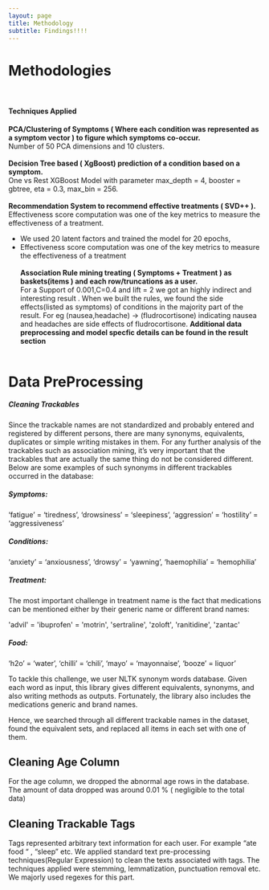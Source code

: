 ```yaml
---
layout: page
title: Methodology
subtitle: Findings!!!!
---
```


# Methodologies
<br/>

#### Techniques Applied

**PCA/Clustering of Symptoms ( Where each condition was represented as a symptom vector ) to figure which symptoms co-occur.**<br/>
Number of 50 PCA dimensions  and 10 clusters.
<br/><br/>
**Decision Tree based ( XgBoost) prediction of a condition based on a symptom.**<br/>
One vs Rest XGBoost Model with parameter max_depth = 4, booster = gbtree, eta = 0.3, max_bin = 256. 
<br/><br/>
**Recommendation System to recommend effective treatments ( SVD++ ).**<br/>
Effectiveness score computation was one of the key metrics to  measure the effectiveness of a treatment.
* We used 20 latent factors and trained the model for 20 epochs,
* Effectiveness score computation was one of the key metrics to  measure the effectiveness of a treatment
<br/><br/>
**Association Rule mining treating ( Symptoms + Treatment ) as baskets(items ) and each row/truncations as a user.**<br/>
For a Support of 0.001,C=0.4 and lift = 2 we got an highly indirect and interesting result . When we built the rules, we found the side effects(listed as symptoms) of conditions in the majority part of the result. For eg (nausea,headache) -> 
(fludrocortisone) indicating nausea and headaches are side effects of fludrocortisone.
__Additional data preprocessing and model specfic details can be found in the result section__
<br/><br/>

# Data PreProcessing
##### Cleaning Trackables
Since the trackable names are not standardized and probably entered and registered by different persons, there are many synonyms, equivalents, duplicates or simple writing mistakes in them. For any further analysis of the trackables such as association mining, it’s very important that the trackables that are actually the same thing do not be considered different. Below are some examples of such synonyms in different trackables occurred in the database:
##### Symptoms:
‘fatigue’ = ‘tiredness’, ‘drowsiness’ = ‘sleepiness’, ‘aggression’ = ‘hostility’ = ‘aggressiveness’

##### Conditions:

‘anxiety’ = ‘anxiousness’, ‘drowsy’ = ‘yawning’, ‘haemophilia’ = ‘hemophilia’

##### Treatment:

The most important challenge in treatment name is the fact that medications can be mentioned either by their generic name or different brand names:

'advil' = 'ibuprofen' = 'motrin',  'sertraline', 'zoloft', 'ranitidine', 'zantac'

##### Food:

‘h2o’ = ‘water’, ‘chilli’ = ‘chili’, ‘mayo’ = ‘mayonnaise’, ‘booze’ = liquor’

To tackle this challenge, we user NLTK synonym words database. Given each word as input, this library gives different equivalents, synonyms, and also writing methods as outputs. Fortunately, the library also includes the medications generic and brand names. 

Hence, we searched through all different trackable names in the dataset, found the equivalent sets, and replaced all items in each set with one of them.


## Cleaning Age Column
For the age column, we dropped the abnormal age rows in the database. The amount of data dropped was around 0.01 % ( negligible to the total data)

## Cleaning Trackable Tags
Tags represented arbitrary text information for each user. For example “ate food “ , “sleep” etc. We applied standard text pre-processing techniques(Regular Expression) to clean the texts associated with tags. The techniques applied were stemming, lemmatization, punctuation removal etc. We majorly used regexes for this part.


